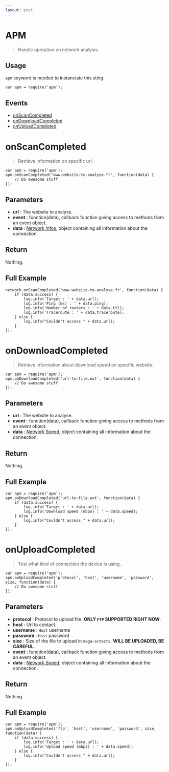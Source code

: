 ```yaml
---
layout: post
---
```


APM
===

> Handle operation on network analysis.

Usage
-----

`apm` keyword is needed to instanciate this sting.

	var apm = require('apm');

Events
------

- [onScanCompleted](#onscancompleted)
- [onDownloadCompleted](#ondownloadcompleted)
- [onUploadCompleted](#onuploadcompleted)

onScanCompleted
===============

> Retrieve information on specific url.

    var apm = require('apm');
    apm.onScanCompleted('www.website-to-analyse.fr', function(data) {
        // Do awesome stuff
    });

Parameters
----------

- __url__ : The website to analyse.
- __event__ : function(data), callback function giving access to methods from an event object. 
- __data__ : [Network Infos](apmData.html), object containing all information about the connection.

Return
------

Nothing.

Full Example
------------

    network.onScanCompleted('www.website-to-analyse.fr', function(data) {
        if (data.success) {
            log.info('Target : ' + data.url);
            log.info('Ping (ms) : ' + data.ping);
            log.info('Number of routers : ' + data.ttl);
            log.info('Traceroute : ' + data.traceroute);        
        } else {
            log.info("Couldn't access " + data.url);
        }
    });
  
  
onDownloadCompleted
===================

> Retrieve information about download speed on specific website.

    var apm = require('apm');
    apm.onDownloadCompleted('url-to-file.ext', function(data) {
        // Do awesome stuff
    });

Parameters
----------

- __url__ : The website to analyse.
- __event__ : function(data), callback function giving access to methods from an event object. 
- __data__ : [Network Speed](apmSpeedData.html), object containing all information about the connection.

Return
------

Nothing.

Full Example
------------

    var apm = require('apm');
    apm.onDownloadCompleted('url-to-file.ext', function(data) {
        if (data.success) {
            log.info('Target : ' + data.url);
            log.info('Download speed (mbps) : ' + data.speed); 
        } else {
            log.info("Couldn't access " + data.url);
        }
    });

onUploadCompleted
=================

> Test what kind of connection the device is using.

    var apm = require('apm');
    apm.onUploadCompleted('protocol', 'host', 'username', 'password', size, function(data) {
        // Do awesome stuff
    });

Parameters
----------

- __protocol__ : Protocol to upload file. __ONLY `FTP` SUPPORTED RIGHT NOW__.
- __host__ : Url to contact.
- __username__ : `Host` username
- __password__ : `Host` password
- __size__ : Size of the file to upload in `mega-octects`. __WILL BE UPLOADED, BE CAREFUL__.
- __event__ : function(data), callback function giving access to methods from an event object. 
- __data__ : [Network Speed](apmSpeedData.html), object containing all information about the connection.

Return
------

Nothing

Full Example
------------

    var apm = require('apm');
    apm.onUploadCompleted('ftp', 'host', 'username', 'password', size, function(data) {
        if (data.success) {
            log.info('Target : ' + data.url);
            log.info('Upload speed (mbps) : ' + data.speed);
        } else {
            log.info("Couldn't access " + data.url);
        }
    });